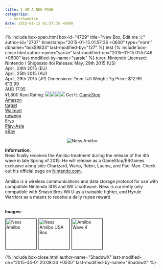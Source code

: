 ```yaml
---
title: I AM A NEW PAGE
categories:
  - merchandise
date: 2015-01-15 01:57:36 +0600
---
```

{% include box-open.html box-id="4729" title="New Box, Edit me :(:" author-id="2707" timestamp="2015-01-15 01:57:36 +0600" type="norm" dbname="box59833" last-modified-by="127" %}
test
{% include box-close.html author-name="sarsie" last-modified-on="2015-01-15 01:57:46 +0600" last-modified-by-name="sarsie" %}
turer:</td>
			<td>Nintendo</td>
		</tr>
		<tr>
			<td class="label">Licensed:</td>
			<td>Nintendo / Shigesato Itoi</td>
		</tr>
		<tr>
			<td class="label">Release:</td>
			<td>May, 29th 2015 (US)<br />
			April, 24th 2015 (EU)<br />
			April, 25th 2015 (AU)<br />
			April, 29th 2015 (JP)</td>
		</tr>
		<tr>
			<td class="label">Dimensions:</td>
			<td>?mm Tall</td>
		</tr>
		<tr>
			<td class="label">Weight:</td>
			<td>?g</td>
		</tr>
		<tr>
			<td class="label">Price:</td>
			<td>$12.99<br />
			€13.99<br />
			AUD 17.95<br />
			¥1,800</td>
		</tr>
		<tr>
			<td class="label">Rare Rating:</td>
			<td><img src="http://starmen.net/merchandise/images/ness_icon.gif" /><img src="http://starmen.net/merchandise/images/ness_icon.gif" /><img src="http://starmen.net/merchandise/images/ness_icon.gif" /><img src="http://starmen.net/merchandise/images/ness_icon.gif" /></td>
		</tr>
		<tr>
			<td class="label">Get It:</td>
			<td><a href="http://www.gamestop.com/">GameStop</a><br />
			<a href="http://www.amazon.com/">Amazon</a><br />
                        <a href="http://www.target.com">target</a><br />
                        <a href="http://www.walmart.com">Walmart</a><br />
                        <a href="http://www.newegg.com/Product/Product.aspx?Item=N82E16878190544&FM=1">newegg</a><br />
                        <a href="http://www.frys.com">Frys</a><br />
                        <a href="http://www.play-asia.com/">Play-Asia</a><br />
                        <a href="http://www.ebay.com">eBay</a></td>
		</tr>
	</table>
</div>



<p>
	<center>
	<img src="/merchandise/images/ness_amiibo_title.png" border="0" title="Ness Amiibo" />
	</center>
</p>

<b>Information:</b>
	<br />
	Ness finally receives the Amiibo treatment during the release of the 4th wave in late Spring
	of 2015. He will release as a GameStop/EBGames exclusive along side Charizard, Wario, Robin, Lucina, and Pac-Man. Check out 
	his official page on <a href="http://www.nintendo.com/amiibo/detail/wk1chb2jZhXmRJO8TJr3REaGMSrNHCOi">Nintendo.com</a>.
<br /><br />
	Amiibo is a wireless communications and data storage protocol for use with compatible 
	Nintendo 3DS and WII U software. Ness is currently only compatible with Smash Bros Wii U as 
	a trainable fighter, and Hyrule Warriors as a means to receive a daily rupee reward. 
<br /><br />

<b>Images:</b>
	<br />

<a href="/merchandise/images/ness_amiibo.png"><img src="/merchandise/images/ness_amiibo.png" title="Ness Amiibo" border="1" width="100" height="100" hspace="1" /></a>
<a href="/merchandise/images/ness_amiibo_usabox.png"><img src="/merchandise/images/ness_amiibo_usabox.png" title="Ness Amiibo USA Box" border="1" width="100" height="100" hspace="1" /></a>
<a href="/merchandise/images/amiibo_wave4.jpg"><img src="/merchandise/images/amiibo_wave4.jpg" title="Amiibo Wave 4" border="1" width="100" height="100" hspace="1" /></a>

{% include box-close.html author-name="ShadowX" last-modified-on="2015-04-01 20:08:24 +0500" last-modified-by-name="ShadowX" %}
